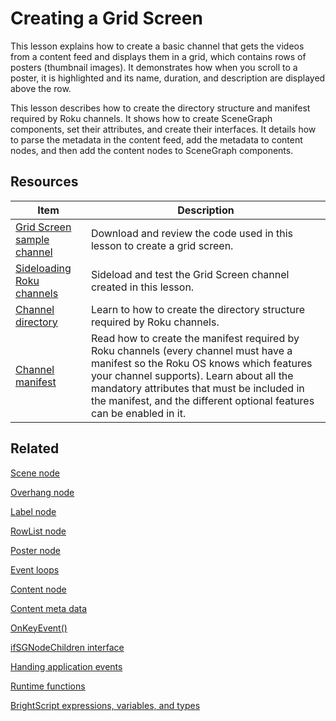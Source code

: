 # Creating a Grid Screen

This lesson explains how to create a basic channel that gets the videos from a content feed and displays them in a grid, which contains rows of posters (thumbnail images). It demonstrates how when you scroll to a poster, it is highlighted and its name, duration, and description are displayed above the row. 

This lesson describes how to create the directory structure and manifest required by Roku channels. It shows how to create SceneGraph components, set their attributes, and create their interfaces. It details how to parse the metadata in the content feed, add the metadata to content nodes, and then add the content nodes to SceneGraph components. 

## Resources

| Item                                                         | Description                                                  |
| ------------------------------------------------------------ | ------------------------------------------------------------ |
| [Grid Screen sample channel](https://github.com/rokudev/scenegraph-master-sample/tree/master/GridScreen) | Download and review the code used in this lesson to create a grid screen. |
| [Sideloading  Roku channels](https://developer.roku.com/docs/developer-program/getting-started/developer-setup.md#step-2-accessing-the-development-application-installer) | Sideload and test the Grid Screen channel created in this lesson. |
| [Channel directory](https://developer.roku.com/docs/developer-program/core-concepts/developing-scenegraph-applications.md) | Learn to how to create the directory structure required by Roku channels. |
| [Channel manifest](https://developer.roku.com/docs/developer-program/getting-started/architecture/channel-manifest.md) | Read how to create the manifest required by Roku channels (every channel must have a manifest so the Roku OS knows which features your channel supports). Learn about all the mandatory attributes that must be included in the manifest,  and the different optional features can be enabled in it. |

## Related

[Scene node](https://developer.roku.com/docs/references/scenegraph/abstract-nodes/scene.md)

[Overhang node](https://developer.roku.com/docs/references/scenegraph/sliding-panels-nodes/overhang.md)

[Label node](https://developer.roku.com/docs/references/scenegraph/renderable-nodes/label.md)

[RowList node](https://developer.roku.com/docs/references/scenegraph/list-and-grid-nodes/rowlist.md)

[Poster node](https://developer.roku.com/docs/references/scenegraph/renderable-nodes/poster.md)

[Event loops](https://developer.roku.com/docs/developer-program/core-concepts/event-loops.md)

[Content node](https://developer.roku.com/docs/references/scenegraph/control-nodes/contentnode.md)  

[Content meta data](https://developer.roku.com/docs/developer-program/getting-started/architecture/content-metadata.md)

[OnKeyEvent()](https://developer.roku.com/docs/references/scenegraph/component-functions/onkeyevent.md)

[ifSGNodeChildren interface](https://developer.roku.com/docs/references/brightscript/interfaces/ifsgnodechildren.md)

[Handing application events](https://developer.roku.com/docs/developer-program/core-concepts/handling-application-events.md)

[Runtime functions](https://developer.roku.com/docs/references/brightscript/language/runtime-functions.md)

[BrightScript expressions, variables, and types](https://developer.roku.com/docs/references/brightscript/language/expressions-variables-types.md)


